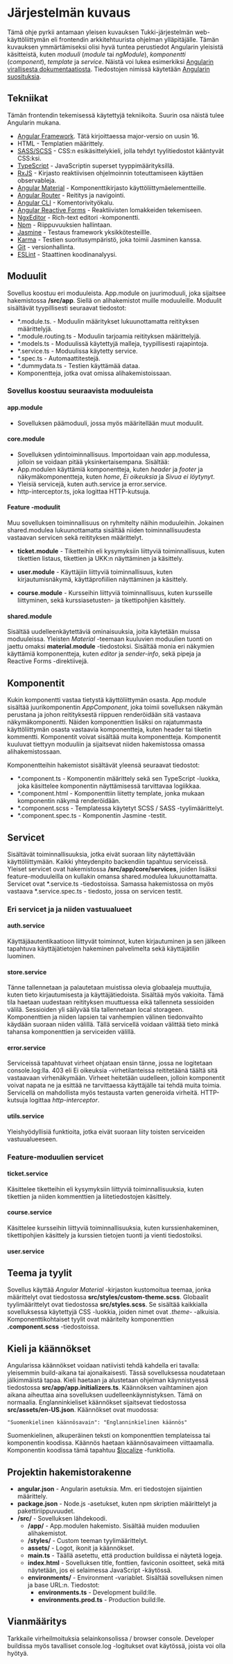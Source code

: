 # Järjestelmän kuvaus

Tämä ohje pyrkii antamaan yleisen kuvauksen Tukki-järjestelmän web-käyttöliittymän eli frontendin arkkitehtuurista ohjelman ylläpitäjälle. 
Tämän kuvauksen ymmärtämiseksi olisi hyvä tuntea perustiedot Angularin
yleisistä käsitteistä, kuten *moduuli* (*module* tai *ngModule*), 
*komponentti* (*component*), *template* ja *service*.  Näistä voi lukea esimerkiksi [Angularin virallisesta dokumentaatiosta](https://angular.io/guide/architecture). Tiedostojen nimissä käytetään [Angularin suosituksia](https://angular.io/guide/styleguide#naming).

## Tekniikat

Tämän frontendin tekemisessä käytettyjä tekniikoita. Suurin osa näistä tulee Angularin mukana.

- [Angular Framework](https://angular.io/). Tätä kirjoittaessa major-versio on uusin 16.
- HTML - Templatien määrittely.
- [SASS/SCSS](https://sass-lang.com/) - CSS:n esikäsittelykieli, jolla tehdyt tyylitiedostot kääntyvät CSS:ksi.
- [TypeScript](https://www.typescriptlang.org/) - JavaScriptin superset tyyppimäärityksillä.
- [RxJS](https://rxjs.dev/) - Kirjasto reaktiivisen ohjelmoinnin toteuttamiseen käyttäen observableja.
- [Angular Material](https://material.angular.io/) - Komponenttikirjasto käyttöliittymäelementteille.
- [Angular Router](https://angular.io/guide/router) - Reititys ja navigointi.
- [Angular CLI](https://angular.io/cli) - Komentorivityökalu.
- [Angular Reactive Forms](https://angular.io/guide/reactive-forms) - Reaktiivisten lomakkeiden tekemiseen.
- [NgxEditor](https://www.npmjs.com/package/ngx-editor) - Rich-text editori -komponentti.
- [Npm](https://www.npmjs.com/) - Riippuvuuksien hallintaan.
- [Jasmine](https://jasmine.github.io/) - Testaus framework yksikkötesteillle.
- [Karma](https://karma-runner.github.io/latest/index.html) - Testien suoritusympäristö, joka toimii Jasminen kanssa.
- [Git](https://git-scm.com/) - versionhallinta.
- [ESLint](https://eslint.org/) - Staattinen koodinanalyysi.


## Moduulit

Sovellus koostuu eri moduuleista. App.module on juurimoduuli, joka sijaitsee hakemistossa **/src/app**. Siellä on alihakemistot muille moduuleille.
Moduulit sisältävät tyypillisesti seuraavat tiedostot:

- *.module.ts. - Moduulin määritykset lukuunottamatta reitityksen määrittelyjä.
- *.module.routing.ts - Moduulin tarjoamia reitityksen määrittelyjä.
- *.models.ts - Moduulissä käytettyjä malleja, tyypillisesti rajapintoja.
- *.service.ts - Moduulissa käytetty service.
- *.spec.ts - Automaattitestejä.
- *.dummydata.ts - Testien käyttämää dataa.
- Komponentteja, jotka ovat omissa alihakemistoissaan.

### Sovellus koostuu seuraavista moduuleista

 #### app.module
  - Sovelluksen päämoduuli, jossa myös määritellään muut moduulit.
 #### core.module
  - Sovelluksen ydintoiminnallisuus. Importoidaan vain app.modulessa, jolloin se voidaan pitää yksinkertaisempana. 
  Sisältää:
  - App.modulen käyttämiä komponentteja, kuten *header* ja *footer* ja näkymäkomponentteja, kuten *home*, *Ei oikeuksia* ja *Sivua ei löytynyt*.
  - Yleisiä servicejä, kuten auth.service ja error.service.
  - http-interceptor.ts, joka logittaa HTTP-kutsuja.

 #### Feature -moduulit
  
  Muu sovelluksen toiminnallisuus on ryhmitelty näihin moduuleihin. Jokainen shared.modulea lukuunottamatta sisältää niiden toiminnallisuudesta vastaavan servicen sekä reitityksen määrittelyt.

  - **ticket.module** - Tiketteihin eli kysymyksiin liittyviä toiminnallisuus,
  kuten tikettien listaus, tikettien ja UKK:n näyttäminen ja käsittely.

  - **user.module** - Käyttäjiin liittyviä toiminnallisuus, kuten kirjautumisnäkymä,
  käyttäprofiilien näyttäminen ja käsittely.

  - **course.module** - Kursseihin liittyviä toiminnallisuus, kuten kursseille liittyminen, sekä kurssiasetusten- ja tikettipohjien käsittely.
  #### shared.module
  
  Sisältää uudelleenkäytettäviä ominaisuuksia, joita käytetään muissa moduuleissa. Yleisten *Material* -teemaan kuuluvien moduulien tuonti on jaettu omaksi **material.module** -tiedostoksi. Sisältää monia eri näkymien käyttämiä komponentteja, kuten *editor* ja *sender-info*, sekä pipeja ja Reactive Forms -direktiivejä.

## Komponentit

Kukin komponentti vastaa tietystä käyttöliittymän osasta. App.module sisältää juurikomponentin *AppComponent*, joka toimii sovelluksen näkymän perustana ja
johon reitityksestä riippuen renderöidään sitä vastaava näkymäkomponentti.
Näiden komponenttien lisäksi on rajatummasta käyttöliittymän osasta vastaavia komponentteja, kuten header tai
tiketin kommentti. Komponentit voivat sisältää muita komponentteja. Komponentit kuuluvat tiettyyn moduuliin ja sijaitsevat niiden hakemistossa omassa alihakemistossaan.

Komponentteihin hakemistot sisältävät yleensä seuraavat tiedostot:

- *.component.ts - Komponentin määrittely sekä sen TypeScript -luokka, joka käsittelee komponentin näyttämisessä tarvittavaa logiikkaa.
- *.component.html - Komponenttiin liitetty template, jonka mukaan komponentin näkymä renderöidään. 
- *.component.scss - Templatessa käytetyt SCSS / SASS -tyylimäärittelyt.
- *.component.spec.ts - Komponentin Jasmine -testit.


## Servicet

Sisältävät toiminnallisuuksia, jotka eivät suoraan liity näytettävään käyttöliittymään. Kaikki yhteydenpito backendiin tapahtuu serviceissä. Yleiset servicet ovat hakemistossa **/src/app/core/services**, joiden lisäksi feature-moduuleilla on kullakin omansa shared.modulea lukuunottamatta. Servicet ovat *.service.ts -tiedostoissa. Samassa hakemistossa on myös vastaava
*.service.spec.ts - tiedosto, jossa on servicen testit.

### Eri servicet ja ja niiden vastuualueet

#### auth.service

Käyttäjäautentikaatioon liittyvät toiminnot, kuten kirjautuminen ja sen jälkeen
tapahtuva käyttäjätietojen hakeminen palvelimelta sekä käyttäjätilin luominen.

#### store.service

Tänne tallennetaan ja palautetaan muistissa olevia globaaleja muuttujia, kuten
tieto kirjautumisesta ja käyttäjätiedoista. Sisältää myös vakioita. Tämä tila haetaan uudestaan reitityksen muuttuessa eikä tallenneta sessioiden välilä. Sessioiden yli säilyvää tila tallennetaan local storageen. Komponenttien ja niiden lapsien tai vanhempien välinen tiedonvaihto käydään suoraan niiden välillä. Tällä servicellä voidaan välittää tieto minkä tahansa komponenttien ja serviceiden välillä.

#### error.service

Serviceissä tapahtuvat virheet ohjataan ensin tänne, jossa ne logitetaan console.log:lla. 403 eli Ei oikeuksia -virhetilanteissa reititetäänä täältä sitä vastaavaan virhenäkymään. Virheet heitetään uudelleen, jolloin komponentit voivat napata ne ja esittää ne tarvittaessa käyttäjälle tai tehdä muita toimia. Servicellä on mahdollista myös testausta varten generoida virheitä. HTTP-kutsuja logittaa *http-interceptor*.

#### utils.service

Yleishyödyllisiä funktioita, jotka eivät suoraan liity toisten serviceiden vastuualueeseen.

### Feature-moduulien servicet

#### ticket.service

Käsittelee tiketteihin eli kysymyksiin liittyviä toiminnallisuuksia, kuten tikettien ja niiden kommenttien ja liitetiedostojen käsittely.

#### course.service

Käsittelee kursseihin liittyviä toiminnallisuuksia, kuten kurssienhakeminen, tikettipohjien käsittely ja kurssien tietojen tuonti ja vienti tiedostoiksi.

#### user.service


## Teema ja tyylit

Sovellus käyttää *Angular Material* -kirjaston kustomoitua teemaa, jonka määrittelyt ovat tiedostossa **src/styles/custom-theme.scss**. Globaalit tyylimäärittelyt ovat tiedostossa **src/styles.scss**. Se sisältää kaikkialla sovelluksessa käytettyjä CSS -luokkia, joiden nimet ovat *.theme-* -alkuisia. Komponenttikohtaiset tyylit ovat määritelty komponenttien
**.component.scss** -tiedostoissa.

## Kieli ja käännökset

Angularissa käännökset voidaan natiivisti tehdä kahdella eri tavalla: yleisemmin build-aikana tai ajonaikaisesti. Tässä sovelluksessa
noudatetaan jälkimmäistä tapaa. Kieli haetaan ja alustetaan ohjelman käynnistyessä tiedostossa **src/app/app.initializers.ts**. Käännöksen vaihtaminen ajon aikana aiheuttaa aina sovelluksen uudelleenkäynnistyksen.
Tämä on normaalia. Englanninkieliset käännökset sijaitsevat
tiedostossa **src/assets/en-US.json**. Käännökset ovat muodossa:

  ```"Suomenkielinen käännösavain": "Englanninkielinen käännös"```

Suomenkielinen, alkuperäinen teksti on komponenttien templateissa tai komponentin koodissa. Käännös haetaan käännösavaimeen viittaamalla. Komponentin koodissa tämä tapahtuu [$localize](https://angular.io/api/localize) -funktiolla.


## Projektin hakemistorakenne

- **angular.json** - Angularin asetuksia. Mm. eri tiedostojen sijaintien määrittely.
- **package.json** - Node.js -asetukset, kuten npm skriptien määrittelyt ja pakettiriippuvuudet.
- **/src/** - Sovelluksen lähdekoodi.
  - **/app/** - App.modulen hakemisto. Sisältää muiden moduulien alihakemistot.
  - **/styles/** - Custom teeman tyylimäärittelyt.
  - **assets/** - Logot, ikonit ja käännökset.
  - **main.ts** - Täällä asetettu, että production buildissa ei näytetä logeja.
  - **index.html** - Sovelluksen title, fonttien, faviconin osoitteet, sekä mitä
  näytetään, jos ei selaimessa JavaScript -käytössä.
  - **environments/** - Environment -variablet. Sisältää sovelluksen nimen ja base URL:n. Tiedostot:
    - **environments.ts** - Development build:lle.
    - **environments.prod.ts** - Production build:lle.

## Vianmääritys

Tarkkaile virheilmoituksia selainkonsolissa / browser console. Developer buildissa myös tavalliset console.log -logitukset ovat käytössä, joista voi olla hyötyä.
